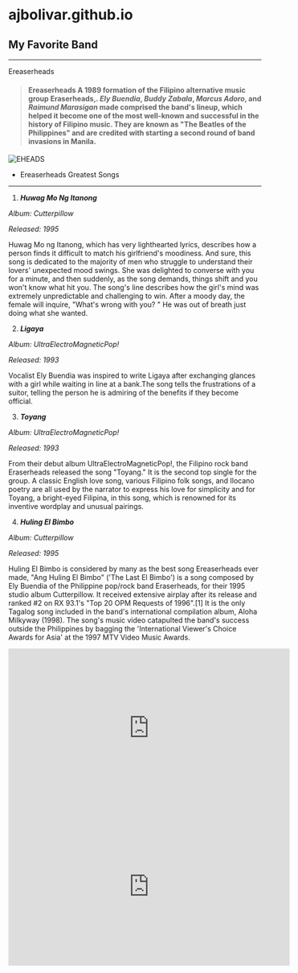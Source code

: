 # ajbolivar.github.io
## My Favorite Band
- - -
Ereaserheads

> #### Ereaserheads A 1989 formation of the Filipino alternative music group Eraserheads,. *Ely Buendia*, *Buddy Zabala*, *Marcus Adoro*, and *Raimund Marasigan* made comprised the band's lineup, which helped it become one of the most well-known and successful in the history of Filipino music. They are known as "The Beatles of the Philippines" and are credited with starting a second round of band invasions in Manila.

![EHEADS](https://bandwagon-gig-finder.s3.amazonaws.com/editorials/uploads/pictures/6971/content_ultraelectromagneticpop_eraserheads.jpg)

- Ereaserheads Greatest Songs
- - -
1. ***Huwag Mo Ng Itanong***

_Album: Cutterpillow_

_Released: 1995_

Huwag Mo ng Itanong, which has very lighthearted lyrics, describes how a person finds it difficult to match his girlfriend's moodiness. And sure, this song is dedicated to the majority of men who struggle to understand their lovers' unexpected mood swings. She was delighted to converse with you for a minute, and then suddenly, as the song demands, things shift and you won't know what hit you. The song's line describes how the girl's mind was extremely unpredictable and challenging to win. After a moody day, the female will inquire, "What's wrong with you? " He was out of breath just doing what she wanted.

2. ***Ligaya***

_Album: UltraElectroMagneticPop!_

_Released: 1993_

Vocalist Ely Buendia was inspired to write Ligaya after exchanging glances with a girl while waiting in line at a bank.The song tells the frustrations of a suitor, telling the person he is admiring of the benefits if they become official.

3. ***Toyang***

_Album: UltraElectroMagneticPop!_

_Released: 1993_

From their debut album UltraElectroMagneticPop!, the Filipino rock band Eraserheads released the song "Toyang." It is the second top single for the group. A classic English love song, various Filipino folk songs, and Ilocano poetry are all used by the narrator to express his love for simplicity and for Toyang, a bright-eyed Filipina, in this song, which is renowned for its inventive wordplay and unusual pairings.

4. ***Huling El Bimbo***

_Album: Cutterpillow_

_Released: 1995_

Huling El Bimbo is considered by many as the best song Ereaserheads ever made, "Ang Huling El Bimbo" ('The Last El Bimbo') is a song composed by Ely Buendia of the Philippine pop/rock band Eraserheads, for their 1995 studio album Cutterpillow. It received extensive airplay after its release and ranked #2 on RX 93.1's "Top 20 OPM Requests of 1996".[1] It is the only Tagalog song included in the band's international compilation album, Aloha Milkyway (1998). The song's music video catapulted the band's success outside the Philippines by bagging the 'International Viewer's Choice Awards for Asia' at the 1997 MTV Video Music Awards.

<iframe width="560" height="315" src="https://www.youtube.com/embed/wR2Vk3HOIzM" title="YouTube video player" frameborder="0" allow="accelerometer; autoplay; clipboard-write; encrypted-media; gyroscope; picture-in-picture" allowfullscreen></iframe>

<iframe width="560" height="315" src="https://www.youtube.com/embed/lajnSJZpI34" title="YouTube video player" frameborder="0" allow="accelerometer; autoplay; clipboard-write; encrypted-media; gyroscope; picture-in-picture" allowfullscreen></iframe>
